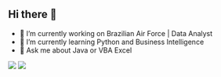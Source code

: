 ## Hi there 👋

- 🔭 I’m currently working on Brazilian Air Force | Data Analyst
- 🌱 I’m currently learning Python and Business Intelligence 
- 💬 Ask me about Java or VBA Excel

<div>
  <img src="https://cdn.jsdelivr.net/gh/devicons/devicon@latest/icons/java/java-original.svg" />   
  <img src="https://cdn.jsdelivr.net/gh/devicons/devicon@latest/icons/python/python-original.svg" /
</div>

